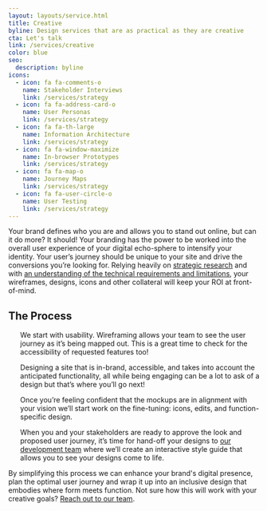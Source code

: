```yaml
---
layout: layouts/service.html
title: Creative
byline: Design services that are as practical as they are creative
cta: Let's talk
link: /services/creative
color: blue
seo:
  description: byline
icons:
  - icon: fa fa-comments-o
    name: Stakeholder Interviews
    link: /services/strategy
  - icon: fa fa-address-card-o
    name: User Personas
    link: /services/strategy
  - icon: fa fa-th-large
    name: Information Architecture
    link: /services/strategy
  - icon: fa fa-window-maximize
    name: In-browser Prototypes
    link: /services/strategy
  - icon: fa fa-map-o
    name: Journey Maps
    link: /services/strategy
  - icon: fa fa-user-circle-o
    name: User Testing
    link: /services/strategy
---
```

Your brand defines who you are and allows you to stand out online, but can it do more? It should! Your branding has the power to be worked into the overall user experience of your digital echo-sphere to intensify your identity. Your user’s journey should be unique to your site and drive the conversions you’re looking for. Relying heavily on <a href="strategy">strategic research</a> and with <a href="development">an understanding of the technical requirements and limitations</a>, your wireframes, designs, icons and other collateral will keep your ROI at front-of-mind.

<h2>The Process </h2>
<ol>We start with usability. Wireframing allows your team to see the user journey as it’s being mapped out. This is a great time to check for the accessibility of requested features too!</ol>
<ol>Designing a site that is in-brand, accessible, and takes into account the anticipated functionality, all while being engaging can be a lot to ask of a design but that’s where you’ll go next! </ol>
<ol>Once you’re feeling confident that the mockups are in alignment with your vision we’ll start work on the fine-tuning: icons, edits, and function-specific design.</ol>
<ol>When you and your stakeholders are ready to approve the look and proposed user journey, it’s time for hand-off your designs to <a href="development">our development team</a> where we’ll create an interactive style guide that allows you to see your designs come to life.</ol>

By simplifying this process we can enhance your brand's digital presence, plan the optimal user journey and wrap it up into an inclusive design that embodies where form meets function. Not sure how this will work with your creative goals? <a href="../contact">Reach out to our team</a>.
 
